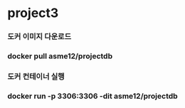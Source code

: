 # project3

### 도커 이미지 다운로드
### docker pull asme12/projectdb
### 도커 컨테이너 실행
### docker run -p 3306:3306 -dit asme12/projectdb
